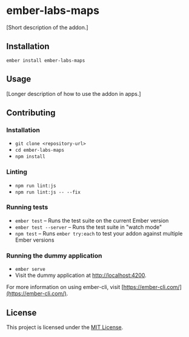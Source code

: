 ember-labs-maps
==============================================================================

[Short description of the addon.]

Installation
------------------------------------------------------------------------------

```
ember install ember-labs-maps
```


Usage
------------------------------------------------------------------------------

[Longer description of how to use the addon in apps.]


Contributing
------------------------------------------------------------------------------

### Installation

* `git clone <repository-url>`
* `cd ember-labs-maps`
* `npm install`

### Linting

* `npm run lint:js`
* `npm run lint:js -- --fix`

### Running tests

* `ember test` – Runs the test suite on the current Ember version
* `ember test --server` – Runs the test suite in "watch mode"
* `npm test` – Runs `ember try:each` to test your addon against multiple Ember versions

### Running the dummy application

* `ember serve`
* Visit the dummy application at [http://localhost:4200](http://localhost:4200).

For more information on using ember-cli, visit [https://ember-cli.com/](https://ember-cli.com/).

License
------------------------------------------------------------------------------

This project is licensed under the [MIT License](LICENSE.md).
